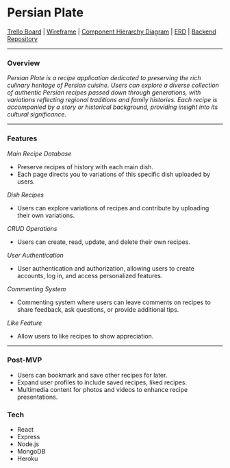 # Persian Plate
[Trello Board](https://trello.com/invite/b/eL6usMVU/ATTI6ac0fb9846e08d07adcb6c15adc4417789738564/persian-recipe-app) |
[Wireframe](https://www.figma.com/file/VL7BbN7iAXiTNunON5ejT1/persian-plate?type=design&node-id=0%3A1&mode=design&t=PoXk245ecXRzr9gz-1) |
[Component Hierarchy Diagram](https://lucid.app/lucidspark/98a9e071-5c1c-4941-a860-95664fba5b81/edit?viewport_loc=-5044%2C-2461%2C8717%2C6639%2C0_0&invitationId=inv_6d7c79c7-117e-4fd9-9018-2b23c93d9ea0) |  [ERD](https://viewer.diagrams.net/?tags=%7B%7D&highlight=0000ff&edit=_blank&layers=1&nav=1&title=ERD.drawio#R7V3dc9o4EP9b7oFp%2B0DGX5D0MUDS3kx600vm5nqPwlZsXWzLlUWA%2B%2BtvZUn4A4ihgQBBMwxYK2m1kvan1a5l03GHyewLQ1n0jQY47jhWMOu4o47jXFoufAvCXBK8viKEjASSZJeEB%2FIfVkRLUSckwHmtIKc05iSrE32aptjnNRpijE7rxR5pXG81QyFeIjz4KF6m%2Fk0CHknqVc8q6V8xCSPdsm2pnATpwoqQRyig0wrJvem4Q0Ypl1fJbIhjMXZ6XGS92zW5C8EYTvkmFf7MmZt9C4OHeXz9czjP5jex13Ukl2cUT1SHO04%2FBn6DRwpsYcCQLzP6PydC0sFXHD9jTnxUkuAqFL9%2F5Zjp6iCH5CCz1BDwuR7XfEqSGKVYtfSgcixI%2BxGJgzs0pxPRr5wj%2F0mnBhFl5D8oj2LIsoEA2YwrtXGtWokHUVPxZDiHMt%2F1YNkN0jc0qxW8QznX0tA4RllOxoV8omKCWEjSAeWcJqrQNCIcP2RyrKYABCEIT7SQEfKjCcNfBH3kqS7fooTEAhXXzBfVfZ7DEI3QBJQJxlGNC52wgmnEOWi803Ov4QvmWHyJAvlFSGkYY5SR%2FMIHgUSGnxdFbx9lE3BZa6TnDJrNyAF0RF%2F0zNyRVPeY0Uka4EClUEzCFK5j%2FFhObVUPlWo%2BY8bxrEJSevkF0wRzBnJZKtfpK4yoRcLV6J%2BWkLM9RYuqcNPgQgrm4YJ3iQS4UGDYAhhuGzBKXdYwEBndvBhJmCTL9rKZBEcDJq2MxpQFmHVB8yiTvJ4R%2B9jtVumfGqy3AuoEgJqiRAn6wBlJw7XAHW4KaZhsXiCS0Sc8lMKPUioxTuK4QWqokdAWEDa%2BVuSEBIHgPMgBViDfXVGsQI%2Bi3Cs9ECQK1R%2FjYnmNoCIGDoOMEsCHkK03gA9oytC66HV6I9Gn3sAu0%2FARxRkf0hTER6TQZAyLwBSLhQAAwBFH48US1YL3JqQ2gvsyjl5csdvBpcG0IZbcfUHJe89QwgkiscHRGeCof2gc9Xa5V9NVQQfSV0EQPcOMsjoCqqouG6g3ahBwkgj4fGgE9HeJgN%2FTkOGA4EIPjc9yVj4LYr6ubu%2FIhXHqLkzPObgLc%2Fme913GfTlNo9PfGFjH4r5cvWcY%2FZyglBM%2Bl8z%2FmCTjF0J4BkqnDaWDezCfTwJKVnub20XbUsINvs4AXwf3j3TYfDcO0pAmifGOztA72oU71Ku7QwscvModUs3dQ6dRCkP0QnvWivbcFe15jeZQzMW9EY4HYoTyJUguuvoKlNptKD0KM2juLZ2dxVvYj9PxzuzTuFG76z2lr2yzAdkZgOzgfpvdekzoKEBmbuEaJB27h9Z6GGIbzR2RPDLumXHPtnbP%2Bm7dXfKuNnXPLveGjNbjDadsYzjhsXGJTtHGeBtj62hcotZjEqeMpADnPiMZJzQ1eDoHPB3e%2B1l%2FkGLt6bmK%2FrNw%2FNEq9NDSP9WYgNoyFEWhPkrEZCguq8e6UajCawWAVYYUUOSklCViM7fIA3wSBL%2BguIjDpilvKeejbF2RqZoOkelZlsyJMQepu0rrl2tSlkUoVSwdSRNY7CqEXRc81M5H5hDYHOngh6U7WuSA9qf5I3DX7RRYldpTPAtUaWQKS1JdrAUv6Mn4iQA7wVOuCF2lf7VyY9jwhsVmrduYcadny8muXnyqSBpgnzIklrEuj4j%2FlOJciUdSwokenWbZyky%2BWK4iTq0crDKINwcnIHkWo7kuHouNqGP9RhKxqKCUH6kpIGK1m%2Fiiv%2Fl2tmDMjqgXSfEI2qmK7zOMOA6ulVKNIPErHVg6KWys80lY500jKlf7ss7a7O8monKPnwmempiKialsHVPxGreg3VW3oN%2F4IUZzp9m4gUdpaNytQ%2FcHD6u47%2FommAmrnBmeDh5Wcdef3DBhFRNWMWGVg3n08myR8enP1TQc%2FJSEu9NTEvfYJ9l6BTY%2BvfHp1%2Fr0Vt2n91btmj6vgIZj7Q0b5pyEcUCO0Mrs5JzEKijtz8q86yd7TXTsnMC0qV3aH5jMoSODp%2FeDp1Uu0NviyRw6MtExEx07PlPwTg4dLV5%2BpjrB8CN8fyhfivbhtDpkjiGdtb22V71ubZXB3ts5JB0grSgLDkKs44cw8BENaYrim5JaiV8VEcJmNK6sdEdppgb%2BXzBtczXyaMLp8rQcYQDP7kMap8G1eCU%2FpG%2FuE5TOJe2WiJEuRgDPCP8hrkFnZeqfSs5oVk3MVWJtmC%2FXPVw3ZeqGvpimF3WM4Rjs2zOucX%2Fh%2FRTfBSg7iyCi6%2FRqQcTF5lKzkIKqWqUatjPqNxhxxELMlxjBoKN5pZhaNDYWWL%2BOvYSH5LjTt2J49lHgR2ugXdW%2FhTau1kBQPDb%2FUU1UaolkWa1I6XqnjdVfx51a3aW2vmQG9gPQbeHQvAngXvbeAA69o4KD9StwsOtwsPuXLYAoUt8xIzB6QivPGiX6Mb52mPR3DZPXbYT6R6G556o2eu%2B8711Nz76qrYpe8xTzjjYjS%2B24b7EZuTwKHS5X0gurCCBVVtO%2B55nVtPxPsLZF8vJtUNHcK%2FSa70vYeK9%2F2WDUBwPqboSwdhBAsvzfMVm8%2FPM29%2BZ%2F) | [Backend Repository](https://github.com/ninaraynor/persian-plate-server)
***

### Overview
_Persian Plate is a recipe application dedicated to preserving the rich culinary heritage of Persian cuisine. Users can explore a diverse collection of authentic Persian recipes passed down through generations, with variations reflecting regional traditions and family histories. Each recipe is accompanied by a story or historical background, providing insight into its cultural significance._
***

### Features
_Main Recipe Database_
- Preserve recipes of history with each main dish.
- Each page directs you to variations of this specific dish uploaded by users.

_Dish Recipes_
- Users can explore variations of recipes and contribute by uploading their own variations.

_CRUD Operations_
- Users can create, read, update, and delete their own recipes.

_User Authentication_
- User authentication and authorization, allowing users to create accounts, log in, and access personalized features.

_Commenting System_
- Commenting system where users can leave comments on recipes to share feedback, ask questions, or provide additional tips.

_Like Feature_
- Allow users to like recipes to show appreciation.
***

### Post-MVP
- Users can bookmark and save other recipes for later.
- Expand user profiles to include saved recipes, liked recipes.
- Multimedia content for photos and videos to enhance recipe presentations.

### Tech
- React
- Express
- Node.js
- MongoDB
- Heroku
